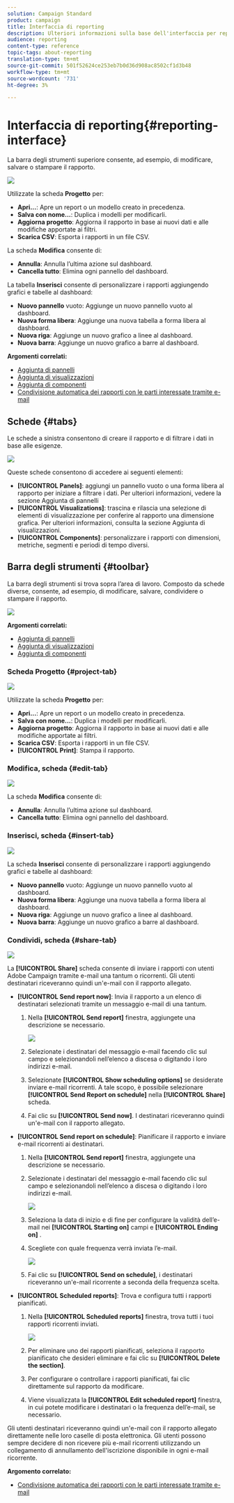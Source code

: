 ```yaml
---
solution: Campaign Standard
product: campaign
title: Interfaccia di reporting
description: Ulteriori informazioni sulla base dell'interfaccia per report dinamici e su come navigare tra le varie schede e menu.
audience: reporting
content-type: reference
topic-tags: about-reporting
translation-type: tm+mt
source-git-commit: 501f52624ce253eb7b0d36d908ac8502cf1d3b48
workflow-type: tm+mt
source-wordcount: '731'
ht-degree: 3%

---
```



# Interfaccia di reporting{#reporting-interface}

La barra degli strumenti superiore consente, ad esempio, di modificare, salvare o stampare il rapporto.

![](assets/dynamic_report_toolbar.png)

Utilizzate la scheda **Progetto** per:

* **Apri...**: Apre un report o un modello creato in precedenza.
* **Salva con nome...**: Duplica i modelli per modificarli.
* **Aggiorna progetto**: Aggiorna il rapporto in base ai nuovi dati e alle modifiche apportate ai filtri.
* **Scarica CSV**: Esporta i rapporti in un file CSV.

La scheda **Modifica** consente di:

* **Annulla**: Annulla l’ultima azione sul dashboard.
* **Cancella tutto**: Elimina ogni pannello del dashboard.

La tabella **Inserisci** consente di personalizzare i rapporti aggiungendo grafici e tabelle al dashboard:

* **Nuovo pannello** vuoto: Aggiunge un nuovo pannello vuoto al dashboard.
* **Nuova forma libera**: Aggiunge una nuova tabella a forma libera al dashboard.
* **Nuova riga**: Aggiunge un nuovo grafico a linee al dashboard.
* **Nuova barra**: Aggiunge un nuovo grafico a barre al dashboard.

**Argomenti correlati:**

* [Aggiunta di pannelli](../../reporting/using/adding-panels.md)
* [Aggiunta di visualizzazioni](../../reporting/using/adding-visualizations.md)
* [Aggiunta di componenti](../../reporting/using/adding-components.md)
* [Condivisione automatica dei rapporti con le parti interessate tramite e-mail](https://helpx.adobe.com/campaign/kb/simplify-campaign-management.html#Reportandshareinsightswithallstakeholders)

## Schede {#tabs}

Le schede a sinistra consentono di creare il rapporto e di filtrare i dati in base alle esigenze.

![](assets/dynamic_report_interface.png)

Queste schede consentono di accedere ai seguenti elementi:

* **[!UICONTROL Panels]**: aggiungi un pannello vuoto o una forma libera al rapporto per iniziare a filtrare i dati. Per ulteriori informazioni, vedere la sezione Aggiunta di pannelli
* **[!UICONTROL Visualizations]**: trascina e rilascia una selezione di elementi di visualizzazione per conferire al rapporto una dimensione grafica. Per ulteriori informazioni, consulta la sezione Aggiunta di visualizzazioni.
* **[!UICONTROL Components]**: personalizzare i rapporti con dimensioni, metriche, segmenti e periodi di tempo diversi.

## Barra degli strumenti {#toolbar}

La barra degli strumenti si trova sopra l’area di lavoro. Composto da schede diverse, consente, ad esempio, di modificare, salvare, condividere o stampare il rapporto.

![](assets/dynamic_report_toolbar.png)

**Argomenti correlati:**

* [Aggiunta di pannelli](../../reporting/using/adding-panels.md)
* [Aggiunta di visualizzazioni](../../reporting/using/adding-visualizations.md)
* [Aggiunta di componenti](../../reporting/using/adding-components.md)

### Scheda Progetto {#project-tab}

![](assets/tab_project.png)

Utilizzate la scheda **Progetto** per:

* **Apri...**: Apre un report o un modello creato in precedenza.
* **Salva con nome...**: Duplica i modelli per modificarli.
* **Aggiorna progetto**: Aggiorna il rapporto in base ai nuovi dati e alle modifiche apportate ai filtri.
* **Scarica CSV**: Esporta i rapporti in un file CSV.
* **[!UICONTROL Print]**: Stampa il rapporto.

### Modifica, scheda {#edit-tab}

![](assets/tab_edit.png)

La scheda **Modifica** consente di:

* **Annulla**: Annulla l’ultima azione sul dashboard.
* **Cancella tutto**: Elimina ogni pannello del dashboard.

### Inserisci, scheda {#insert-tab}

![](assets/tab_insert.png)

La scheda **Inserisci** consente di personalizzare i rapporti aggiungendo grafici e tabelle al dashboard:

* **Nuovo pannello** vuoto: Aggiunge un nuovo pannello vuoto al dashboard.
* **Nuova forma libera**: Aggiunge una nuova tabella a forma libera al dashboard.
* **Nuova riga**: Aggiunge un nuovo grafico a linee al dashboard.
* **Nuova barra**: Aggiunge un nuovo grafico a barre al dashboard.

### Condividi, scheda {#share-tab}

![](assets/tab_share_1.png)

La **[!UICONTROL Share]** scheda consente di inviare i rapporti con  utenti Adobe Campaign tramite e-mail una tantum o ricorrenti. Gli utenti destinatari riceveranno quindi un&#39;e-mail con il rapporto allegato.

* **[!UICONTROL Send report now]**: Invia il rapporto a un elenco di destinatari selezionati tramite un messaggio e-mail di una tantum.

   1. Nella **[!UICONTROL Send report]** finestra, aggiungete una descrizione se necessario.

      ![](assets/tab_share_4.png)

   1. Selezionate i destinatari del messaggio e-mail facendo clic sul campo e selezionandoli nell’elenco a discesa o digitando i loro indirizzi e-mail.
   1. Selezionate **[!UICONTROL Show scheduling options]** se desiderate inviare e-mail ricorrenti. A tale scopo, è possibile selezionare **[!UICONTROL Send Report on schedule]** nella **[!UICONTROL Share]** scheda.
   1. Fai clic su **[!UICONTROL Send now]**. I destinatari riceveranno quindi un&#39;e-mail con il rapporto allegato.

* **[!UICONTROL Send report on schedule]**: Pianificare il rapporto e inviare e-mail ricorrenti ai destinatari.

   1. Nella **[!UICONTROL Send report]** finestra, aggiungete una descrizione se necessario.
   1. Selezionate i destinatari del messaggio e-mail facendo clic sul campo e selezionandoli nell’elenco a discesa o digitando i loro indirizzi e-mail.

      ![](assets/tab_share_5.png)

   1. Seleziona la data di inizio e di fine per configurare la validità dell’e-mail nei **[!UICONTROL Starting on]** campi e **[!UICONTROL Ending on]** .
   1. Scegliete con quale frequenza verrà inviata l’e-mail.

      ![](assets/tab_share_2.png)

   1. Fai clic su **[!UICONTROL Send on schedule]**, i destinatari riceveranno un&#39;e-mail ricorrente a seconda della frequenza scelta.

* **[!UICONTROL Scheduled reports]**: Trova e configura tutti i rapporti pianificati.

   1. Nella **[!UICONTROL Scheduled reports]** finestra, trova tutti i tuoi rapporti ricorrenti inviati.

      ![](assets/tab_share_3.png)

   1. Per eliminare uno dei rapporti pianificati, seleziona il rapporto pianificato che desideri eliminare e fai clic su **[!UICONTROL Delete the section]**.
   1. Per configurare o controllare i rapporti pianificati, fai clic direttamente sul rapporto da modificare.
   1. Viene visualizzata la **[!UICONTROL Edit scheduled report]** finestra, in cui potete modificare i destinatari o la frequenza dell’e-mail, se necessario.

Gli utenti destinatari riceveranno quindi un&#39;e-mail con il rapporto allegato direttamente nelle loro caselle di posta elettronica. Gli utenti possono sempre decidere di non ricevere più e-mail ricorrenti utilizzando un collegamento di annullamento dell&#39;iscrizione disponibile in ogni e-mail ricorrente.

**Argomento correlato:**

* [Condivisione automatica dei rapporti con le parti interessate tramite e-mail](https://helpx.adobe.com/campaign/kb/simplify-campaign-management.html#Reportandshareinsightswithallstakeholders)
